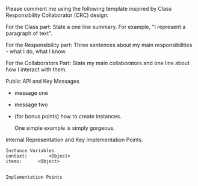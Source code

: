 Please comment me using the following template inspired by Class Responsibility Collaborator (CRC) design:For the Class part:  State a one line summary. For example, "I represent a paragraph of text".For the Responsibility part: Three sentences about my main responsibilities - what I do, what I know.For the Collaborators Part: State my main collaborators and one line about how I interact with them. Public API and Key Messages- message one   - message two - (for bonus points) how to create instances.   One simple example is simply gorgeous. Internal Representation and Key Implementation Points.    Instance Variables	context:		<Object>	items:		<Object>    Implementation Points